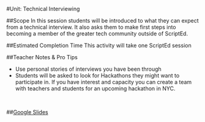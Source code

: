 #Unit: Technical Interviewing


##Scope
In this session students will be introduced to what they can expect from a technical interview. It also asks them to make first steps into becoming a member of the greater tech community outside of ScriptEd.

##Estimated Completion Time
This activity will take one ScriptEd session  

##Teacher Notes & Pro Tips
* Use personal stories of interviews you have been through
* Students will be asked to look for Hackathons they might want to participate in. If you have interest and capacity you can create a team with teachers and students for an upcoming hackathon in NYC.

<br>


##[Google Slides](https://docs.google.com/presentation/d/1tW3EbRX4YzXk8utj0HcYh1VPZGk2LX8p9IJJAPb0_yM/edit?usp=sharing)






